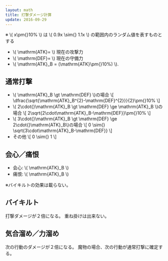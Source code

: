 ```yaml
---
layout: math
title: 打撃ダメージ計算
update: 2016-09-29
---
```



※ \\( x\pm{}10\% \\) は \\( 0.9x \sim{} 1.1x \\) の範囲内のランダム値を表すものとする

* \\( \mathrm{ATK}= \\) 現在の攻撃力
* \\( \mathrm{DEF}= \\) 現在の守備力
* \\( \mathrm{ATK}_B = (\mathrm{ATK}\pm{}10\%) \\).


## 通常打撃

* \\( \mathrm{ATK}_B \gt \mathrm{DEF} \\)の場合
\\[
	\dfrac{\sqrt{\mathrm{ATK}_B^{2}-\mathrm{DEF}^{2}}}{2}\pm{}10\%
\\]
* \\( 2\cdot{}\mathrm{ATK}_B \gt \mathrm{DEF} \ge \mathrm{ATK}_B \\)の場合
\\[
	2\sqrt{2\cdot\mathrm{ATK}_B-\mathrm{DEF}}\pm{}10\%
\\]
* \\( 3\cdot{}\mathrm{ATK}_B \gt \mathrm{DEF} \ge 2\cdot{}\mathrm{ATK}_B\\)の場合
\\[
	0 \sim{} \sqrt{3\cdot\mathrm{ATK}_B-\mathrm{DEF}}
\\]
* その他
\\[
	0 \sim{} 1
\\]


## 会心／痛恨

* 会心: \\( \mathrm{ATK}_B \\)
* 痛恨: \\( \mathrm{ATK}_B \\)

※バイキルトの効果は載らない。


## バイキルト

打撃ダメージが２倍になる。
重ね掛けは出来ない。


## 気合溜め／力溜め

次の行動のダメージが２倍になる。
魔物の場合、次の行動が通常打撃に確定する。
